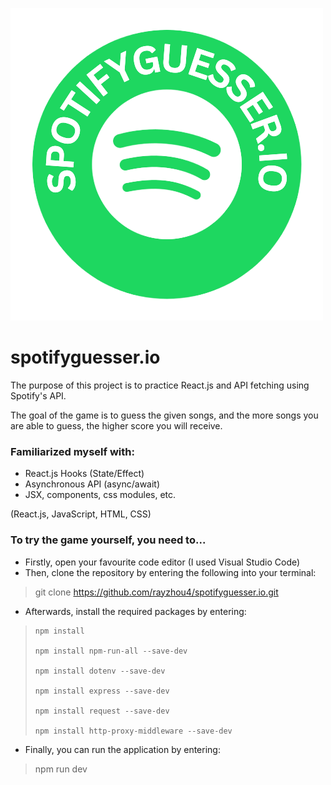 ![logo](src\images\spotifyguesser-logo-nobg.png)
# spotifyguesser.io

The purpose of this project is to practice React.js and API fetching using Spotify's API.

The goal of the game is to guess the given songs, and the more songs you are able to guess, the higher score you will receive.

### Familiarized myself with:
- React.js Hooks (State/Effect)
- Asynchronous API (async/await)
- JSX, components, css modules, etc.

(React.js, JavaScript, HTML, CSS)

### To try the game yourself, you need to...
- Firstly, open your favourite code editor (I used Visual Studio Code)
- Then, clone the repository by entering the following into your terminal:
<blockquote>

git clone https://github.com/rayzhou4/spotifyguesser.io.git
</blockquote>

- Afterwards, install the required packages by entering:
<blockquote>

    npm install

    npm install npm-run-all --save-dev

    npm install dotenv --save-dev

    npm install express --save-dev

    npm install request --save-dev

    npm install http-proxy-middleware --save-dev

</blockquote>

- Finally, you can run the application by entering:
<blockquote>npm run dev</blockquote>